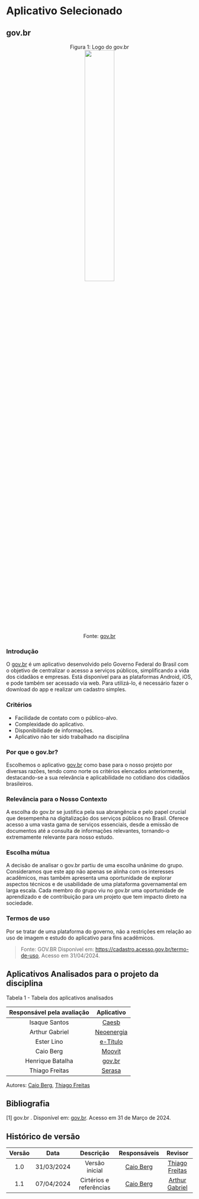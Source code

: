 # Aplicativo Selecionado

## **gov.br**

<p align="center" > <font>Figura 1: Logo do gov.br</font> <br><img style=" " src="assets/Gov.br_logo.svg.png" width = 40%></p>
<p align="center" > <font>Fonte: <a href="https://www.gov.br">gov.br</a></font> <br></p>

### Introdução
O [gov.br](https://play.google.com/store/apps/details?id=br.gov.meugovbr&hl=pt_BR&gl=US) é um aplicativo desenvolvido pelo Governo Federal do Brasil com o objetivo de centralizar o acesso a serviços públicos, simplificando a vida dos cidadãos e empresas. Está disponível para as plataformas Android, iOS, e pode também ser acessado via web. Para utilizá-lo, é necessário fazer o download do app e realizar um cadastro simples.
</p>

### Critérios
* Facilidade de contato com o público-alvo.
* Complexidade do aplicativo.
* Disponibilidade de informações.
* Aplicativo não ter sido trabalhado na disciplina

### **Por que o gov.br?**

Escolhemos o aplicativo [gov.br](https://play.google.com/store/apps/details?id=br.gov.meugovbr&hl=pt_BR&gl=US) como base para o nosso projeto por diversas razões, tendo como norte os critérios elencados anteriormente, destacando-se a sua relevância e aplicabilidade no cotidiano dos cidadãos brasileiros.

### **Relevância para o Nosso Contexto**

A escolha do gov.br se justifica pela sua abrangência e pelo papel crucial que desempenha na digitalização dos serviços públicos no Brasil. Oferece acesso a uma vasta gama de serviços essenciais, desde a emissão de documentos até a consulta de informações relevantes, tornando-o extremamente relevante para nosso estudo.

### **Escolha mútua**

A decisão de analisar o gov.br partiu de uma escolha unânime do grupo. Consideramos que este app não apenas se alinha com os interesses acadêmicos, mas também apresenta uma oportunidade de explorar aspectos técnicos e de usabilidade de uma plataforma governamental em larga escala. Cada membro do grupo viu no gov.br uma oportunidade de aprendizado e de contribuição para um projeto que tem impacto direto na sociedade.

### Termos de uso
Por se tratar de uma plataforma do governo, não a restrições em relação ao uso de imagem e estudo do aplicativo para fins acadêmicos.

> Fonte: GOV.BR Disponível em: https://cadastro.acesso.gov.br/termo-de-uso, Acesso em 31/04/2024.


## Aplicativos Analisados para o projeto da disciplina

<figcaption>Tabela 1 - Tabela dos aplicativos analisados</figcaption>

| Responsável pela avaliação             | Aplicativo                                         |
| :-------------:   | :------------------------------------------------: |
| Isaque Santos | [Caesb](https://play.google.com/store/apps/details?id=br.gov.df.caesb.mobile&pli=1) |
| Arthur Gabriel | [Neoenergia](https://play.google.com/store/apps/details?id=br.com.CEB.Ceb&hl=pt_BR&gl=US) |
| Ester Lino | [e-Título](https://play.google.com/store/apps/details?id=br.jus.tse.eleitoral.etitulo&hl=pt_BR&gl=US) |
| Caio Berg | [Moovit](https://play.google.com/store/apps/details?id=com.tranzmate&hl=pt_BR&gl=US) |
| Henrique Batalha | [gov.br](https://play.google.com/store/apps/details?id=br.gov.meugovbr&hl=pt_BR&gl=US) |
| Thiago Freitas | [Serasa](https://play.google.com/store/apps/details?id=br.com.serasaexperian.consumidor&hl=pt_BR&gl=US) |

<figcaption>Autores: <a href="https://github.com/Caio-bergbjj">Caio Berg</a>, <a href="https://github.com/thiagorfreitas">Thiago Freitas</a></figcaption>

## Bibliografia
[1] gov.br . Disponível em: [gov.br](https://play.google.com/store/apps/details?id=br.gov.meugovbr&hl=pt_BR&gl=US). Acesso em 31 de Março de 2024.


## Histórico de versão

| Versão | Data | Descrição | Responsáveis | Revisor |
| :----: | :--: | :-----------------------------------------------------: | :----------------------------------------------------------------------------------------------: | :----------------------------------------------: |
|  1.0   | 31/03/2024 | Versão inicial  | [Caio Berg](https://github.com/Caio-bergbjj) | [Thiago Freitas](https://github.com/thiagorfreitas) |
|  1.1   | 07/04/2024 | Cirtérios e referências  | [Caio Berg](https://github.com/Caio-bergbjj) | [Arthur Gabriel](https://github.com/ArthurGabrieel) |

